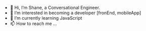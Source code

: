 - 👋 Hi, I’m Shane, a Conversational Engineer.
- 👀 I’m interested in becoming a developer [fronEnd, mobileApp]
- 🌱 I’m currently learning JavaScript
- 📫 How to reach me ...

<!---
shinklee/shinklee is a ✨ special ✨ repository because its `README.md` (this file) appears on your GitHub profile.
You can click the Preview link to take a look at your changes.
--->
